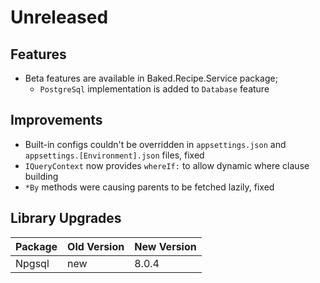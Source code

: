 # Unreleased

## Features

- Beta features are available in Baked.Recipe.Service package;
  - `PostgreSql` implementation is added to `Database` feature

## Improvements

- Built-in configs couldn't be overridden in `appsettings.json` and
  `appsettings.[Environment].json` files, fixed
- `IQueryContext` now provides `whereIf:` to allow dynamic where clause building
- `*By` methods were causing parents to be fetched lazily, fixed

## Library Upgrades

| Package  | Old Version | New Version |
| -------- | ----------- | ----------- |
| Npgsql   | new         | 8.0.4       |
